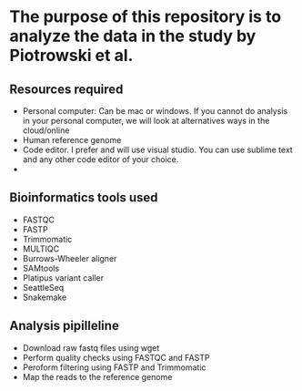 # The purpose of this repository is to analyze the data in the study by Piotrowski et al.

## Resources required
- Personal computer: Can be mac or windows. If you cannot do analysis in your personal computer, we will look
  at alternatives ways in the cloud/online
- Human reference genome
- Code editor. I prefer and will use visual studio. You can use sublime text and any other code editor of your choice.
- 
## Bioinformatics tools used
- FASTQC
- FASTP
- Trimmomatic
- MULTIQC
- Burrows-Wheeler aligner
- SAMtools
- Platipus variant caller
- SeattleSeq
- Snakemake

## Analysis pipilleline
- Download raw fastq files using wget
- Perform quality checks using FASTQC and FASTP
- Peroform filtering using FASTP and Trimmomatic
- Map the reads to the reference genome